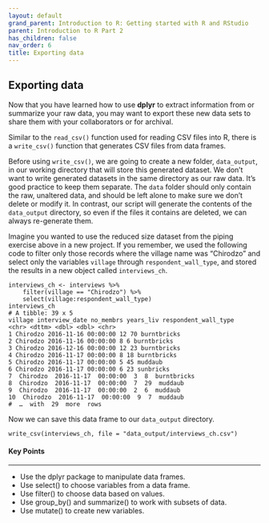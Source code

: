 ```yaml
---
layout: default
grand_parent: Introduction to R: Getting started with R and RStudio
parent: Introduction to R Part 2
has_children: false
nav_order: 6
title: Exporting data
---
```


## Exporting data 
Now that you have learned how to use **dplyr** to extract information from or summarize your raw data, you may want to export these new data sets to share them with your collaborators or for archival. 

Similar to the `read_csv()` function used for reading CSV files into R, there is a `write_csv()` function that generates CSV files from data frames. 

Before using `write_csv()`, we are going to create a new folder, `data_output`, in our working directory that will store this generated dataset. We don’t want to write generated datasets in the same directory as our raw data. It’s good practice to keep them separate. The `data` folder should only contain the raw, unaltered data, and should be left alone to make sure we don’t delete or modify it. In contrast, our script will generate the contents of the `data_output` directory, so even if the files it contains are deleted, we can always re-generate them.   

Imagine you wanted to use the reduced size dataset from the piping exercise above in a new project. If you remember, we used the following code to filter only those records where the village name was “Chirodzo” and select only the variables `village` through `respondent_wall_type`, and stored the results in a new object called `interviews_ch`. 

```
interviews_ch <- interviews %>% 
	filter(village == "Chirodzo") %>% 
	select(village:respondent_wall_type) 
interviews_ch 
# A tibble: 39 x 5 
village interview_date no_membrs years_liv respondent_wall_type 
<chr> <dttm> <dbl> <dbl> <chr> 
1 Chirodzo 2016-11-16 00:00:00 12 70 burntbricks 
2 Chirodzo 2016-11-16 00:00:00 8 6 burntbricks 
3 Chirodzo 2016-12-16 00:00:00 12 23 burntbricks 
4 Chirodzo 2016-11-17 00:00:00 8 18 burntbricks 
5 Chirodzo 2016-11-17 00:00:00 5 45 muddaub 
6 Chirodzo 2016-11-17 00:00:00 6 23 sunbricks 
7  Chirodzo  2016-11-17  00:00:00  3  8  burntbricks  
8  Chirodzo  2016-11-17  00:00:00  7  29  muddaub  
9  Chirodzo  2016-11-17  00:00:00  2  6  muddaub  
10  Chirodzo  2016-11-17  00:00:00  9  7  muddaub  
#  …  with  29  more  rows 
``` 

Now we can save this data frame to our `data_output` directory. 

```
write_csv(interviews_ch, file = "data_output/interviews_ch.csv") 
```

#### Key Points 
---
* Use the dplyr package to manipulate data frames. 
* Use select() to choose variables from a data frame. 
* Use filter() to choose data based on values. 
* Use group_by() and summarize() to work with subsets of data. 
* Use mutate() to create new variables. 




